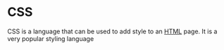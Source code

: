 # CSS

CSS is a language that can be used to add style to an [HTML](/wiki/HTML) page. It is a very popular styling language

